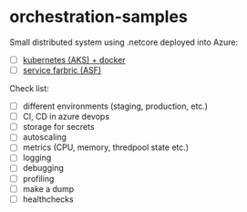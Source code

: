 # orchestration-samples

Small distributed system using .netcore deployed into Azure:
- [ ] [kubernetes (AKS) + docker](https://github.com/MaximTkachenko/orchestration-samples/tree/master/k8s)
- [ ] [service farbric (ASF)](https://github.com/MaximTkachenko/orchestration-samples/tree/master/servicefabric)

Check list: 
- [ ] different environments (staging, production, etc.)
- [ ] CI, CD in azure devops
- [ ] storage for secrets
- [ ] autoscaling
- [ ] metrics (CPU, memory, thredpool state etc.)
- [ ] logging
- [ ] debugging
- [ ] profiling
- [ ] make a dump
- [ ] healthchecks
